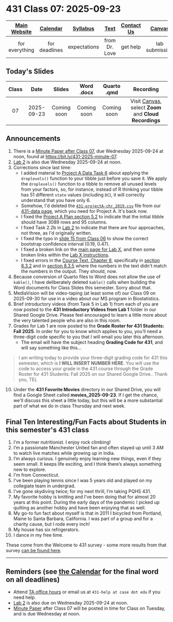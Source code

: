 # 431 Class 07: 2025-09-23

[Main Website](https://thomaselove.github.io/431-2025/) | [Calendar](https://thomaselove.github.io/431-2025/calendar.html) | [Syllabus](https://thomaselove.github.io/431-syllabus-2025/) | [Text](https://thomaselove.github.io/431-book/) | [Contact Us](https://thomaselove.github.io/431-2025/contact.html) | [Canvas](https://canvas.case.edu) | [Data and Code](https://github.com/THOMASELOVE/431-data)
:-----------: | :--------------: | :----------: | :---------: | :-------------: | :-----------: | :------------:
for everything | for deadlines | expectations | from Dr. Love | get help | lab submission | for downloads

## Today's Slides

Class | Date | Slides | Word .docx | Quarto .qmd | Recording
:---: | :--------: | :------: | :------: | :------: | :-------------:
07 | 2025-09-23 | Coming soon | Coming soon | Coming soon | Visit [Canvas](https://canvas.case.edu/), select **Zoom** and **Cloud Recordings**

<!-- 

07 | 2025-09-23 | **[Slides 07](https://thomaselove.github.io/431-slides-2025/class07.html)** | **[Word 07](https://thomaselove.github.io/431-slides-2025/class07w.docx)** | **[Code 07](https://github.com/THOMASELOVE/431-slides-2025/blob/main/class07.qmd)** | Visit [Canvas](https://canvas.case.edu/), select **Zoom** and **Cloud Recordings**

-->

## Announcements

1. There is a [Minute Paper after Class 07](https://bit.ly/431-2025-minute-07), due Wednesday 2025-09-24 at noon, found at <https://bit.ly/431-2025-minute-07>.
2. [Lab 2](https://github.com/THOMASELOVE/431-labs-2025/tree/main/lab2) is also due Wednesday 2025-09-24 at noon.
3. Corrections since last time:
    - I added material to [Project A Data Task 6](https://thomaselove.github.io/431-projectA-2025/data.html#data-task-6.-re-order-variables-drop-extraneous-factor-levels-then-save-the-final-chr_2025-tibble) about applying the `droplevels()` function to your tibble just before you save it. We apply the `droplevels()` function to a tibble to remove all unused levels from your factors, so, for instance, instead of R thinking your tibble has 51 different `state` values (including `DC`), it will correctly understand that you have only 6.
    - Somehow, I'd deleted the [`431-projectA-chr_2019.csv`](https://raw.githubusercontent.com/THOMASELOVE/431-data/refs/heads/main/data/431-projectA-chr_2019.csv) file from our [431-data page](https://github.com/THOMASELOVE/431-data), which you need for Project A. It's back now.
    - I fixed the [Project A Plan section 5.2](https://thomaselove.github.io/431-projectA-2025/plan.html#section-2.-data-ingest) to indicate that the initial tibble should have 3089 rows and 95 columns.
    - I fixed Task 2.2b in [Lab 2](https://github.com/THOMASELOVE/431-labs-2025/tree/main/lab2) to indicate that there are four approaches, not three, as I'd originally written.
    - I fixed the typo in [slide 15 from Class 06](https://thomaselove.github.io/431-slides-2025/class06.html#/what-to-do-about-outliers-13) to show the correct bootstrap confidence interval (0.19, 0.47).
    - I fixed a broken link on the [main page for Lab X](https://github.com/THOMASELOVE/431-labs-2025/tree/main/labX), and then some broken links within the [Lab X instructions](https://github.com/THOMASELOVE/431-labs-2025/tree/main/labX).
    - I fixed errors in the [Course Text, Chapter 8](https://thomaselove.github.io/431-book/08_moregroups.html), specifically in [section 8.3.2](https://thomaselove.github.io/431-book/08_moregroups.html#estimate-means-at-each-level-from-model) and in [section 8.3.5](https://thomaselove.github.io/431-book/08_moregroups.html#pairwise-comparisons-using-holm-method) where the numbers in the text didn't match the numbers in the output. They should, now.
5. Because conversion of Quarto files to Word does not allow the use of `kable()`, I have deliberately deleted `kable()` calls when building the Word documents for Class Slides this semester. Sorry about that.
6. MediaVision will be video-taping (at least some of) our Class 09 on 2025-09-30 for use in a video about our MS program in Biostatistics.
7. Brief introductory videos (from Task 5 in Lab 1) from each of you are now posted to the **431 Introductory Videos from Lab 1** folder in our Shared Google Drive. Please feel encouraged to learn a little more about the very talented people who are also in this room.
8. Grades for Lab 1 are now posted to the **Grade Roster for 431 Students: Fall 2025**. In order for you to know which applies to you, you'll need a three-digit code specific to you that I will email you later this afternoon.
    - The email will have the subject heading **Grading Code for 431**, and will say something like this...

> I am writing today to provide your three-digit grading code for 431 this semester, which is **I WILL INSERT NUMBER HERE**. You will use the code to access your grade in the 431 course through the Grade Roster for 431 Students: Fall 2025 on our Shared Google Drive.. Thank you, TEL

10. Under the **431 Favorite Movies** directory in our Shared Drive, you will find a Google Sheet called **movies_2025-09-23**. If I get the chance, we'll discuss this sheet a little today, but this will be a more substantial part of what we do in class Thursday and next week.

## Final Ten Interesting/Fun Facts about Students in this semester's 431 class

1. I'm a former nutritionist. I enjoy rock climbing!
2. I’m a passionate Manchester United fan and often stayed up until 3 AM to watch live matches while growing up in India.
3. I’m always curious. I genuinely enjoy learning new things, even if they seem small. It keeps life exciting, and I think there’s always something new to explore.
4. I'm from Connecticut.
5. I've been playing tennis since I was 5 years old and played on my collegiate team in undergrad.
6. I’ve gone skydiving twice; for my next thrill, I’m taking PQHS 431.
7. My favorite hobby is knitting and I've been doing that for almost 20 years at this point. During the early days of the pandemic I picked up quilting as another hobby and have been enjoying that as well.
8. My go-to fun fact about myself is that in 2011 I bicycled from Portland, Maine to Santa Barbara, California. I was part of a group and for a charity cause, but I rode every inch!
9. My house has six refrigerators.
10. I dance in my free time.

These come from the Welcome to 431 survey - some more results from that survey [can be found here](https://github.com/THOMASELOVE/431-classes-2025/blob/main/class02/welcome_report.md).

-----------

## Reminders (see [the Calendar](https://thomaselove.github.io/431-2025/calendar.html) for the final word on all deadlines)

- Attend [TA office hours](https://thomaselove.github.io/431-2025/contact.html#ta-office-hours) or email us at `431-help at case dot edu` if you need help.     
- [Lab 2](https://github.com/THOMASELOVE/431-labs-2025/tree/main/lab2) is also due on Wednesday 2025-09-24 at noon.
- [Minute Paper](https://github.com/THOMASELOVE/431-minute-2025/tree/main) after Class 07 will be posted in time for Class on Tuesday, and is due Wednesday at noon.
